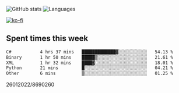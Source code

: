 ![GitHub stats](https://github-readme-stats.vercel.app/api?username=emipa606&theme=github_dark&show_icons=true) 
![Languages](https://github-readme-stats.vercel.app/api/top-langs/?username=emipa606&theme=github_dark&layout=compact)

[![ko-fi](https://ko-fi.com/img/githubbutton_sm.svg)](https://ko-fi.com/G2G55DDYD)

## Spent times this week
<!--START_SECTION:waka-->

```txt
C#           4 hrs 37 mins   █████████████▓░░░░░░░░░░░   54.13 %
Binary       1 hr 50 mins    █████▒░░░░░░░░░░░░░░░░░░░   21.61 %
XML          1 hr 32 mins    ████▓░░░░░░░░░░░░░░░░░░░░   18.01 %
Python       21 mins         █░░░░░░░░░░░░░░░░░░░░░░░░   04.21 %
Other        6 mins          ▒░░░░░░░░░░░░░░░░░░░░░░░░   01.25 %
```

<!--END_SECTION:waka-->


26012022/8690260
